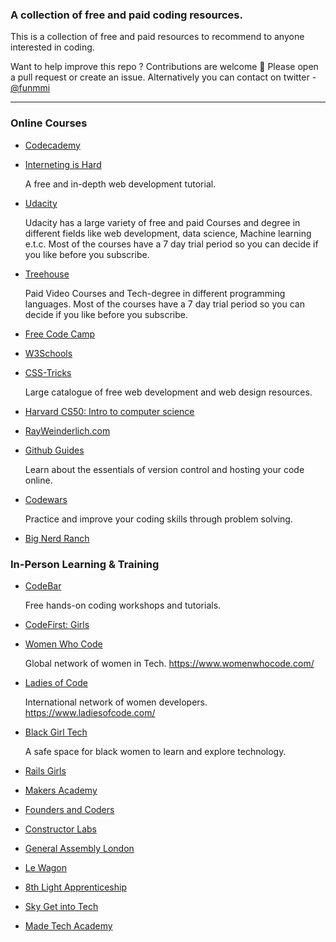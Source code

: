 ### A collection of free and paid coding resources.

This is a collection of free and paid resources to recommend to anyone interested in coding.

Want to help improve this repo ? Contributions are welcome 🙂
Please open a pull request or create an issue. Alternatively you can contact on twitter - [@funmmi](https://twitter.com/funmmi)

----

### Online Courses

- [Codecademy](https://www.codecademy.com/)

- [Interneting is Hard](https://internetingishard.com/)

  A free and in-depth web development tutorial.

- [Udacity](https://eu.udacity.com/)

  Udacity has a large variety of free and paid Courses and degree in different fields like web development, data science,       Machine learning e.t.c. Most of the courses have a 7 day trial period so you can decide if you like before you subscribe.

- [Treehouse](https://teamtreehouse.com/tracks)

  Paid Video Courses and Tech-degree in different programming languages. Most of the courses have a 7 day trial period so you   can decide if you like before you subscribe.

- [Free Code Camp](https://www.freecodecamp.org/)

- [W3Schools](https://www.w3schools.com/)

- [CSS-Tricks](https://css-tricks.com/)

   Large catalogue of free web development and web design resources.

- [Harvard CS50: Intro to computer science](https://online-learning.harvard.edu/course/cs50-introduction-computer-science)

- [RayWeinderlich.com](https://www.raywenderlich.com/)

- [Github Guides](https://guides.github.com/activities/hello-world/)

  Learn about the essentials of version control and hosting your code online.

- [Codewars](https://www.codewars.com/)

  Practice and improve your coding skills through problem solving.

- [Big Nerd Ranch](https://www.bignerdranch.com/bootcamps/)



### In-Person Learning & Training

- [CodeBar](https://codebar.io/)

  Free hands-on coding workshops and tutorials.

- [CodeFirst: Girls](https://www.codefirstgirls.org.uk/)

- [Women Who Code](https://www.meetup.com/Women-Who-Code-London/events/)

  Global network of women in Tech. https://www.womenwhocode.com/

- [Ladies of Code](https://www.meetup.com/Ladies-of-Code-UK/)

  International network of women developers. https://www.ladiesofcode.com/

- [Black Girl Tech](https://home.blackgirl.tech/)

  A safe space for black women to learn and explore technology.

- [Rails Girls](http://railsgirls.com/)

- [Makers Academy](https://www.makersacademy.com/)

- [Founders and Coders](https://foundersandcoders.com/)

- [Constructor Labs](https://www.constructorlabs.com/)

- [General Assembly London](https://generalassemb.ly/)

- [Le Wagon](https://www.lewagon.com/)

- [8th Light Apprenticeship](https://8thlight.com/apprenticeship/)

- [Sky Get into Tech](http://getintotech.sky.com/)

- [Made Tech Academy](https://www.madetech.com/careers/academy)
